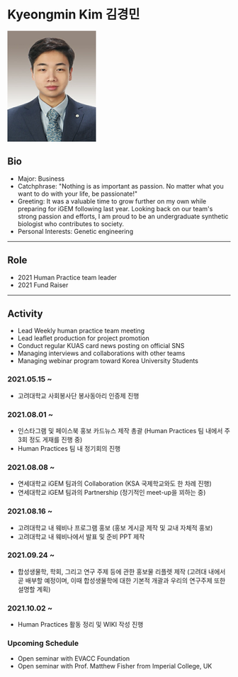 # Kyeongmin Kim 김경민
<img src="./kyeongminkim.jpg" height="250px" width="200px"> 

## Bio
* Major: Business
* Catchphrase: "Nothing is as important as passion. No matter what you want to do with your life, be passionate!"
* Greeting: It was a valuable time to grow further on my own while preparing for iGEM following last year. Looking back on our team's strong passion and efforts, I am proud to be an undergraduate synthetic biologist who contributes to society.
* Personal Interests: Genetic engineering
---

## Role
* 2021 Human Practice team leader
* 2021 Fund Raiser
---

## Activity
* Lead Weekly human practice team meeting
* Lead leaflet production for project promotion
* Conduct regular KUAS card news posting on official SNS
* Managing interviews and collaborations with other teams 
* Managing webinar program toward Korea University Students

### 2021.05.15 ~
* 고려대학교 사회봉사단 봉사동아리 인증제 진행

### 2021.08.01 ~
* 인스타그램 및 페이스북 홍보 카드뉴스 제작 총괄 (Human Practices 팀 내에서 주 3회 정도 게재를 진행 중)
* Human Practices 팀 내 정기회의 진행

### 2021.08.08 ~
* 연세대학교 iGEM 팀과의 Collaboration (KSA 국제학교와도 한 차례 진행)
* 연세대학교 iGEM 팀과의 Partnership (정기적인 meet-up을 꾀하는 중)

### 2021.08.16 ~
* 고려대학교 내 웨비나 프로그램 홍보 (홍보 게시글 제작 및 교내 자체적 홍보)
* 고려대학교 내 웨비나에서 발표 및 준비 PPT 제작

### 2021.09.24 ~
* 합성생물학, 학회, 그리고 연구 주제 등에 관한 홍보물 리플렛 제작 (고려대 내에서 곧 배부할 예정이며, 이때 합성생물학에 대한 기본적 개괄과 우리의 연구주제 또한 설명할 계획)

### 2021.10.02 ~ 
* Human Practices 활동 정리 및 WIKI 작성 진행 

### Upcoming Schedule
* Open seminar with EVACC Foundation 
* Open seminar with Prof. Matthew Fisher from Imperial College, UK
